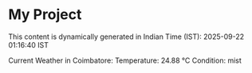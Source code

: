 # My Project

This content is dynamically generated in Indian Time (IST): 2025-09-22 01:16:40 IST


Current Weather in Coimbatore:
Temperature: 24.88 °C
Condition: mist
